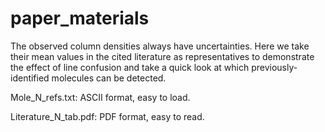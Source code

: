 # paper_materials
The observed column densities always have uncertainties. Here we take their mean values in the cited literature as representatives to demonstrate the effect of line confusion and take a quick look at which previously-identified molecules can be detected.

Mole_N_refs.txt: ASCII format, easy to load.

Literature_N_tab.pdf: PDF format, easy to read.
